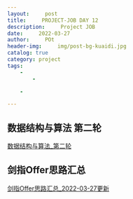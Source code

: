 ```yaml
---
layout:     post
title:     PROJECT-JOB DAY 12
description:     Project JOB
date:     2022-03-27
author:     POt
header-img:     img/post-bg-kuaidi.jpg
catalog: true
category: project
tags:     
    -   
        -   

    -   

---
```

## 数据结构与算法 第二轮
[数据结构与算法_第二轮](https://hazardpot.github.io/%25E6%2595%25B0%25E6%258D%25AE%25E7%25BB%2593%25E6%259E%2584%25E4%25B8%258E%25E7%25AE%2597%25E6%25B3%2595-2022.3.26-%25E7%25AC%25AC%25E4%25BA%258C%25E8%25BD%25AE)
## 剑指Offer思路汇总
[剑指Offer思路汇总_2022-03-27更新](https://hazardpot.github.io/%25E5%2589%2591%25E6%258C%2587Offer-%25E9%25A2%2598%25E7%259B%25AE%25E6%2580%259D%25E8%25B7%25AF%25E6%25B1%2587%25E6%2580%25BB)
